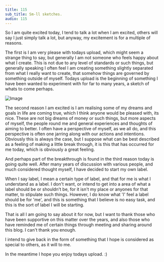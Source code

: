 ```yaml
---
title: 115
sub_title: Sm-ll sketches.
audio: 115
---
```


So I am quite excited today, I tend to talk a lot when I am excited, others will say I just simply talk a lot, but anyway, my excitement is for a multiple of reasons.

The first is I am very please with todays upload, which might seem a strange thing to say, but generally I am not someone who feels happy about what I create. This is not due to any level of standards or such things, but generally speaking I often feel I am creating something slightly separated from what I really want to create, that somehow things are governed by something outside of myself. Todays upload is the beginning of something I have been wanted to experiment with for far to many years, a sketch of whats to come perhaps. 

![Image](/assets/img/Snd-115.jpg)

The second reason I am excited is I am realising some of my dreams and goals in life are coming true, which I think anyone would be pleased with, its nice. These are not big dreams of money or such things, but more aspects of myself, the people round me and general experiences and thoughts of aiming to better. I often have a perspective of myself, as we all do, and this perspective is often one jarring along with our actions and intentions. Obviously this is always the case, but I suppose what can be best described as a feeling of making a little break through, it is this that has occurred for me today, which is obviously a great feeling.

And perhaps part of the breakthrough is found in the third reason today is going quite well. After many years of discussion with various people, and much considered thought myself, I have decided to start my own label. 

When I say label, I mean a certain type of label, and that for me is what I understand as a label. I don't want, or intend to get into a area of what a label should be or shouldn't be, for it isn't my place or anyones for that matter, to stipulate such things. However, I do know what 'I' feel a label should be for 'me', and this is something that I believe is no easy task, and this is the sort of label I will be starting.

That is all I am going to say about it for now, but I want to thank those who have been supportive on this matter over the years, and also those who have reminded me of certain things through meeting and sharing around this blog. I can't thank you enough. 

I intend to give back in the form of something that I hope is considered as special to others, as it will to me. 

In the meantime I hope you enjoy todays upload. :)